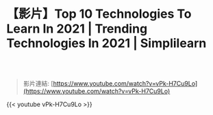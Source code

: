 # 【影片】Top 10 Technologies To Learn In 2021 | Trending Technologies In 2021 | Simplilearn

<!--more-->
<!--335-->
<br><br/>

>影片連結: [https://www.youtube.com/watch?v=vPk-H7Cu9Lo](https://www.youtube.com/watch?v=vPk-H7Cu9Lo)

{{< youtube vPk-H7Cu9Lo >}}

